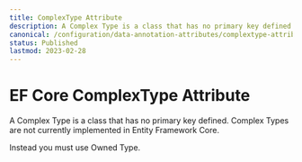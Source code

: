 ```yaml
---
title: ComplexType Attribute
description: A Complex Type is a class that has no primary key defined. Complex Types are not currently implemented in Entity Framework Core.
canonical: /configuration/data-annotation-attributes/complextype-attribute
status: Published
lastmod: 2023-02-28
---
```


# EF Core ComplexType Attribute

A Complex Type is a class that has no primary key defined. Complex Types are not currently implemented in Entity Framework Core.

Instead you must use Owned Type.


